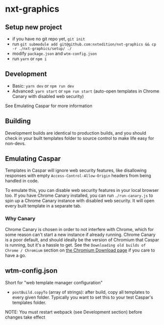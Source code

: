 # nxt-graphics

## Setup new project

- if you have no git repo yet, `git init`
- run `git submodule add git@github.com:nxtedition/nxt-graphics && cp -r ./nxt-graphics/setup/ ./`
- modify `package.json` and `wtm-config.json`
- run `yarn` or `npm i`

## Development

- Basic: `yarn dev` or `npm run dev`
- Advanced: `yarn start` or `npm run start` (auto-open templates in Chrome Canary with disabled web security)

See Emulating Caspar for more information

## Building

Development builds are identical to production builds, and you should check in your built templates folder to source control to make life easy for non-devs.

## Emulating Caspar

Templates in Caspar will ignore web security features, like disallowing responses with empty `Access-Control-Allow-Origin` headers from being handled in code.

To emulate this, you can disable web security features in your local browser too.
If you have Chrome Canary installed, you can run `./run-canary.js` to spin up a Chrome Canary instance with disabled web security. It will open every built template in a separate tab.

### Why Canary

Chrome Canary is chosen in order to not interfere with Chrome, which for some reason can't start a new instance if already running.
Chrome Canary is a poor default, and should ideally be the version of Chromium that Caspar is running, but it's a hassle to get.
See the `Downloading old builds of Chrome / Chromium` section on [the Chromium Download page](https://www.chromium.org/getting-involved/download-chromium) if you care to have a go.

## wtm-config.json

Short for "web template manager configuration"

- `postBuild.copyTo` (array of strings): after build, copy all templates to every given folder. Typically you want to set this to your test Caspar's templates folder.

NOTE: You must restart webpack (see Development section) before changes take effect

